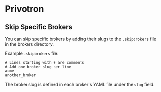 # Privotron

## Skip Specific Brokers

You can skip specific brokers by adding their slugs to the `.skipbrokers` file in the brokers directory.

Example `.skipbrokers` file:
```
# Lines starting with # are comments
# Add one broker slug per line
acme
another_broker
```

The broker slug is defined in each broker's YAML file under the `slug` field.